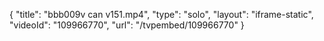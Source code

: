 {
    "title": "bbb009v can v151.mp4",
    "type": "solo",
    "layout": "iframe-static",
    "videoId": "109966770",
    "url": "\/tvpembed\/109966770"
}